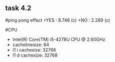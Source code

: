 ## task 4.2

#ping pong effect
  +YES : 8.746 (c)
  +NO : 2.269 (c)

#CPU
+ Intel(R) Core(TM) i5-4278U CPU @ 2.60GHz
+ cachelinesize: 64
+ l1 i cachesize: 32768
+ l1 d cachesize: 32768
